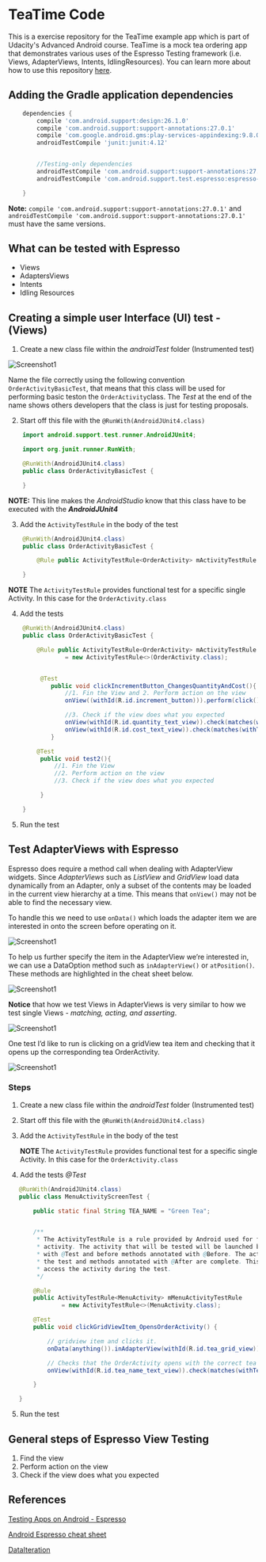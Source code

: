 # TeaTime Code

This is a exercise repository for the TeaTime example app which is part of Udacity's Advanced Android course. TeaTime is a mock tea ordering app that demonstrates various uses of the Espresso Testing framework (i.e. Views, AdapterViews, Intents, IdlingResources). You can learn more about how to use this repository [here](https://classroom.udacity.com/courses/ud857/lessons/8b2a9d63-0ff5-48ff-90d3-a9855b701dae/concepts/41b82e3c-2797-46e5-8a66-684098ca8cbb).

## Adding the Gradle application dependencies

```gradle
    dependencies {
        compile 'com.android.support:design:26.1.0'
        compile 'com.android.support:support-annotations:27.0.1'
        compile 'com.google.android.gms:play-services-appindexing:9.8.0'
        androidTestCompile 'junit:junit:4.12'


        //Testing-only dependencies
        androidTestCompile 'com.android.support:support-annotations:27.0.1'
        androidTestCompile 'com.android.support.test.espresso:espresso-core:3.0.1'

    }
```

**Note:** ```compile 'com.android.support:support-annotations:27.0.1'``` and ```androidTestCompile 'com.android.support:support-annotations:27.0.1'``` must have the same versions.



## What can be tested with Espresso

* Views
* AdaptersViews
* Intents
* Idling Resources

## Creating a simple user Interface (UI) test - (Views)

1. Create a new class file within the *androidTest* folder (Instrumented test)

![Screenshot1](screenshots/test_cases_folder.png)

Name the file correctly using the following convention ```OrderActivityBasicTest```, that means that this class will be used for performing basic teston the ```OrderActivity```class.
The *Test* at the end of the name shows others developers that the class is just for testing proposals.

2. Start off this file with the ```@RunWith(AndroidJUnit4.class)```

```java
    import android.support.test.runner.AndroidJUnit4;

    import org.junit.runner.RunWith;

    @RunWith(AndroidJUnit4.class)
    public class OrderActivityBasicTest {

    }
```

**NOTE:** This line makes the *AndroidStudio* know that this class have to be executed with the ***AndroidJUnit4***

3. Add the ```ActivityTestRule``` in the body of the test

```java
    @RunWith(AndroidJUnit4.class)
    public class OrderActivityBasicTest {

        @Rule public ActivityTestRule<OrderActivity> mActivityTestRule = new ActivityTestRule<>(OrderActivity.class);

    }
```

**NOTE** The ```ActivityTestRule``` provides functional test for a specific single Activity. In this case for the ```OrderActivity.class```

4. Add the tests

```java
    @RunWith(AndroidJUnit4.class)
    public class OrderActivityBasicTest {

        @Rule public ActivityTestRule<OrderActivity> mActivityTestRule
                = new ActivityTestRule<>(OrderActivity.class);


         @Test
            public void clickIncrementButton_ChangesQuantityAndCost(){
                //1. Fin the View and 2. Perform action on the view
                onView((withId(R.id.increment_button))).perform(click());

                //3. Check if the view does what you expected
                onView(withId(R.id.quantity_text_view)).check(matches(withText("1")));
                onView(withId(R.id.cost_text_view)).check(matches(withText("$5.00")));
            }

        @Test
         public void test2(){
             //1. Fin the View
             //2. Perform action on the view
             //3. Check if the view does what you expected

         }

    }

```

5. Run the test

## Test AdapterViews with Espresso

Espresso does require a  method call when dealing with AdapterView widgets. Since *AdapterViews* such as *ListView* and *GridView* load data dynamically from an Adapter, only a subset of the contents may be loaded in the current view hierarchy at a time. This means that ```onView()``` may not be able to find the necessary view.

To handle this we need to use ```onData()``` which loads the adapter item we are interested in onto the screen before operating on it.

![Screenshot1](screenshots/adapter_view_on_data.png)

To help us further specify the item in the AdapterView we’re interested in, we can use a DataOption method such as ```inAdapterView()``` or ```atPosition()```. These methods are highlighted in the cheat sheet below.

![Screenshot1](screenshots/adapter_data_option.png)

**Notice** that how we test Views in AdapterViews is very similar to how we test single Views - *matching, acting, and asserting*.

![Screenshot1](screenshots/adapter_match_asset_acting.png)

One test I’d like to run is clicking on a gridView tea item and checking that it opens up the corresponding tea OrderActivity.

![Screenshot1](screenshots/adapter_expected_test.png)


### Steps

1. Create a new class file within the *androidTest* folder (Instrumented test)
2. Start off this file with the ```@RunWith(AndroidJUnit4.class)```
3. Add the ```ActivityTestRule``` in the body of the test

    **NOTE** The ```ActivityTestRule``` provides functional test for a specific single Activity. In this case for the ```OrderActivity.class```

4. Add the tests *@Test*


```java
   @RunWith(AndroidJUnit4.class)
   public class MenuActivityScreenTest {

       public static final String TEA_NAME = "Green Tea";


       /**
        * The ActivityTestRule is a rule provided by Android used for functional testing of a single
        * activity. The activity that will be tested will be launched before each test that's annotated
        * with @Test and before methods annotated with @Before. The activity will be terminated after
        * the test and methods annotated with @After are complete. This rule allows you to directly
        * access the activity during the test.
        */

       @Rule
       public ActivityTestRule<MenuActivity> mMenuActivityTestRule
               = new ActivityTestRule<>(MenuActivity.class);

       @Test
       public void clickGridViewItem_OpensOrderActivity() {

           // gridview item and clicks it.
           onData(anything()).inAdapterView(withId(R.id.tea_grid_view)).atPosition(1).perform(click());

           // Checks that the OrderActivity opens with the correct tea name displayed
           onView(withId(R.id.tea_name_text_view)).check(matches(withText(TEA_NAME)));

       }

   }
```


5. Run the test









## General steps of Espresso View Testing

1. Find the view
2. Perform action on the view
3. Check if the view does what you expected

## References
[Testing Apps on Android - Espresso](https://developer.android.com/training/testing/espresso/index.html)

[Android Espresso cheat sheet](https://developer.android.com/training/testing/espresso/cheat-sheet.html)

[DataIteration](https://developer.android.com/reference/android/support/test/espresso/DataInteraction.html)

